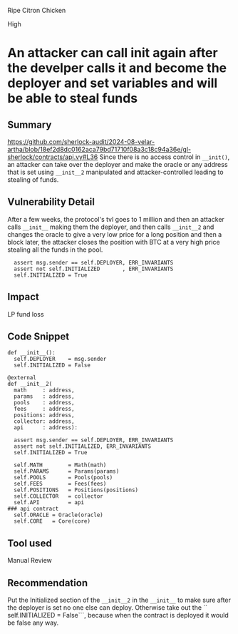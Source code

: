 Ripe Citron Chicken

High

# An attacker can call init again after the develper calls it and become the deployer  and set variables and will be able to steal funds

## Summary
https://github.com/sherlock-audit/2024-08-velar-artha/blob/18ef2d8dc0162aca79bd71710f08a3c18c94a36e/gl-sherlock/contracts/api.vy#L36
Since there is no access control in `__init()`, an attacker can take over the deployer and make the oracle or any address that is set using `__init__2` manipulated and attacker-controlled leading to stealing of funds.
## Vulnerability Detail
After a few weeks, the protocol's tvl goes to 1 million and then an attacker calls `__init__` making them the deployer, and then calls `__init__2` and changes the oracle to give a very low price for a long position and then a block later, the attacker closes the position with BTC at a very high price stealing all the funds in the pool.
```solidity
  assert msg.sender == self.DEPLOYER, ERR_INVARIANTS
  assert not self.INITIALIZED       , ERR_INVARIANTS
  self.INITIALIZED = True
```
## Impact
LP fund loss 
## Code Snippet
```solidity
def __init__():
  self.DEPLOYER    = msg.sender
  self.INITIALIZED = False

@external
def __init__2(
  math     : address,
  params   : address,
  pools    : address,
  fees     : address,
  positions: address,
  collector: address,
  api      : address):

  assert msg.sender == self.DEPLOYER, ERR_INVARIANTS
  assert not self.INITIALIZED, ERR_INVARIANTS
  self.INITIALIZED = True

  self.MATH        = Math(math)
  self.PARAMS      = Params(params)
  self.POOLS       = Pools(pools)
  self.FEES        = Fees(fees)
  self.POSITIONS   = Positions(positions)
  self.COLLECTOR   = collector
  self.API         = api
### api contract 
  self.ORACLE = Oracle(oracle)
  self.CORE   = Core(core)
```
## Tool used

Manual Review

## Recommendation
Put the Initialized section of the `__init__2` in the `__init__` to make sure after the deployer is set no one else can deploy. Otherwise take out the ``  self.INITIALIZED = False```, because when the contract is deployed it would be false any way.